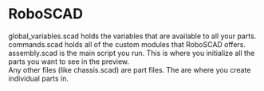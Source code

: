 # RoboSCAD

global_variables.scad holds the variables that are available to all your parts.  
commands.scad holds all of the custom modules that RoboSCAD offers.  
assembly.scad is the main script you run. This is where you initialize all the parts you want to see in the preview.  
Any other files (like chassis.scad) are part files. The are where you create individual parts in.  
